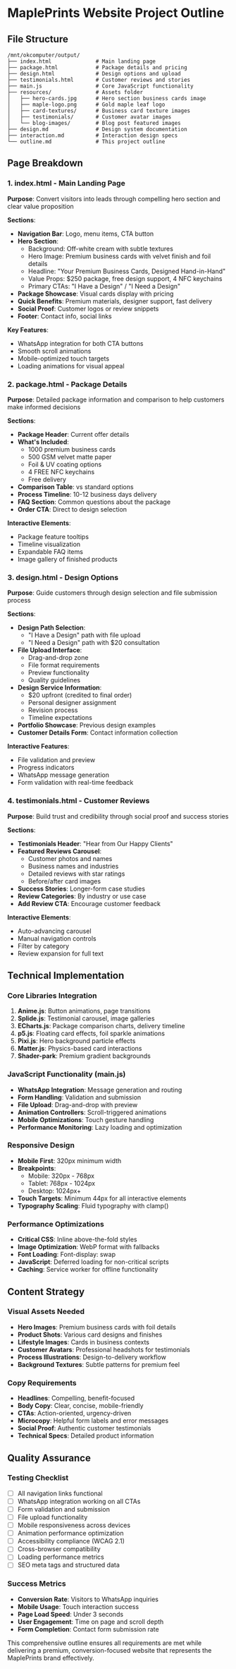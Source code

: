 # MaplePrints Website Project Outline

## File Structure
```
/mnt/okcomputer/output/
├── index.html              # Main landing page
├── package.html            # Package details and pricing
├── design.html             # Design options and upload
├── testimonials.html       # Customer reviews and stories
├── main.js                 # Core JavaScript functionality
├── resources/              # Assets folder
│   ├── hero-cards.jpg      # Hero section business cards image
│   ├── maple-logo.png      # Gold maple leaf logo
│   ├── card-textures/      # Business card texture images
│   ├── testimonials/       # Customer avatar images
│   └── blog-images/        # Blog post featured images
├── design.md               # Design system documentation
├── interaction.md          # Interaction design specs
└── outline.md              # This project outline
```

## Page Breakdown

### 1. index.html - Main Landing Page
**Purpose**: Convert visitors into leads through compelling hero section and clear value proposition

**Sections**:
- **Navigation Bar**: Logo, menu items, CTA button
- **Hero Section**: 
  - Background: Off-white cream with subtle textures
  - Hero Image: Premium business cards with velvet finish and foil details
  - Headline: "Your Premium Business Cards, Designed Hand-in-Hand"
  - Value Props: $250 package, free design support, 4 NFC keychains
  - Primary CTAs: "I Have a Design" / "I Need a Design"
- **Package Showcase**: Visual cards display with pricing
- **Quick Benefits**: Premium materials, designer support, fast delivery
- **Social Proof**: Customer logos or review snippets
- **Footer**: Contact info, social links

**Key Features**:
- WhatsApp integration for both CTA buttons
- Smooth scroll animations
- Mobile-optimized touch targets
- Loading animations for visual appeal

### 2. package.html - Package Details
**Purpose**: Detailed package information and comparison to help customers make informed decisions

**Sections**:
- **Package Header**: Current offer details
- **What's Included**: 
  - 1000 premium business cards
  - 500 GSM velvet matte paper
  - Foil & UV coating options
  - 4 FREE NFC keychains
  - Free delivery
- **Comparison Table**: vs standard options
- **Process Timeline**: 10-12 business days delivery
- **FAQ Section**: Common questions about the package
- **Order CTA**: Direct to design selection

**Interactive Elements**:
- Package feature tooltips
- Timeline visualization
- Expandable FAQ items
- Image gallery of finished products

### 3. design.html - Design Options
**Purpose**: Guide customers through design selection and file submission process

**Sections**:
- **Design Path Selection**: 
  - "I Have a Design" path with file upload
  - "I Need a Design" path with $20 consultation
- **File Upload Interface**: 
  - Drag-and-drop zone
  - File format requirements
  - Preview functionality
  - Quality guidelines
- **Design Service Information**:
  - $20 upfront (credited to final order)
  - Personal designer assignment
  - Revision process
  - Timeline expectations
- **Portfolio Showcase**: Previous design examples
- **Customer Details Form**: Contact information collection

**Interactive Features**:
- File validation and preview
- Progress indicators
- WhatsApp message generation
- Form validation with real-time feedback

### 4. testimonials.html - Customer Reviews
**Purpose**: Build trust and credibility through social proof and success stories

**Sections**:
- **Testimonials Header**: "Hear from Our Happy Clients"
- **Featured Reviews Carousel**: 
  - Customer photos and names
  - Business names and industries
  - Detailed reviews with star ratings
  - Before/after card images
- **Success Stories**: Longer-form case studies
- **Review Categories**: By industry or use case
- **Add Review CTA**: Encourage customer feedback

**Interactive Elements**:
- Auto-advancing carousel
- Manual navigation controls
- Filter by category
- Review expansion for full text

## Technical Implementation

### Core Libraries Integration
1. **Anime.js**: Button animations, page transitions
2. **Splide.js**: Testimonial carousel, image galleries
3. **ECharts.js**: Package comparison charts, delivery timeline
4. **p5.js**: Floating card effects, foil sparkle animations
5. **Pixi.js**: Hero background particle effects
6. **Matter.js**: Physics-based card interactions
7. **Shader-park**: Premium gradient backgrounds

### JavaScript Functionality (main.js)
- **WhatsApp Integration**: Message generation and routing
- **Form Handling**: Validation and submission
- **File Upload**: Drag-and-drop with preview
- **Animation Controllers**: Scroll-triggered animations
- **Mobile Optimizations**: Touch gesture handling
- **Performance Monitoring**: Lazy loading and optimization

### Responsive Design
- **Mobile First**: 320px minimum width
- **Breakpoints**: 
  - Mobile: 320px - 768px
  - Tablet: 768px - 1024px
  - Desktop: 1024px+
- **Touch Targets**: Minimum 44px for all interactive elements
- **Typography Scaling**: Fluid typography with clamp()

### Performance Optimizations
- **Critical CSS**: Inline above-the-fold styles
- **Image Optimization**: WebP format with fallbacks
- **Font Loading**: Font-display: swap
- **JavaScript**: Deferred loading for non-critical scripts
- **Caching**: Service worker for offline functionality

## Content Strategy

### Visual Assets Needed
- **Hero Images**: Premium business cards with foil details
- **Product Shots**: Various card designs and finishes
- **Lifestyle Images**: Cards in business contexts
- **Customer Avatars**: Professional headshots for testimonials
- **Process Illustrations**: Design-to-delivery workflow
- **Background Textures**: Subtle patterns for premium feel

### Copy Requirements
- **Headlines**: Compelling, benefit-focused
- **Body Copy**: Clear, concise, mobile-friendly
- **CTAs**: Action-oriented, urgency-driven
- **Microcopy**: Helpful form labels and error messages
- **Social Proof**: Authentic customer testimonials
- **Technical Specs**: Detailed product information

## Quality Assurance

### Testing Checklist
- [ ] All navigation links functional
- [ ] WhatsApp integration working on all CTAs
- [ ] Form validation and submission
- [ ] File upload functionality
- [ ] Mobile responsiveness across devices
- [ ] Animation performance optimization
- [ ] Accessibility compliance (WCAG 2.1)
- [ ] Cross-browser compatibility
- [ ] Loading performance metrics
- [ ] SEO meta tags and structured data

### Success Metrics
- **Conversion Rate**: Visitors to WhatsApp inquiries
- **Mobile Usage**: Touch interaction success
- **Page Load Speed**: Under 3 seconds
- **User Engagement**: Time on page and scroll depth
- **Form Completion**: Contact form submission rate

This comprehensive outline ensures all requirements are met while delivering a premium, conversion-focused website that represents the MaplePrints brand effectively.